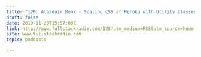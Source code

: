 ```yaml
---
title: "128: Alasdair Monk - Scaling CSS at Heroku with Utility Classes"
draft: false
date: 2019-11-20T15:57:00Z
link: http://www.fullstackradio.com/128?utm_medium=RSS&utm_source=hune
site: www.fullstackradio.com
topic: podcasts  

---
```

